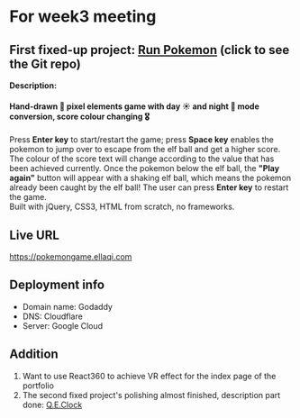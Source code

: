 For week3 meeting
=================
First fixed-up project: [Run Pokemon](https://github.com/Ellaqi-tech/pokemon_game) (click to see the Git repo) <br/>
----------------------------
**Description:** <br/>
####  Hand-drawn 🎨 pixel elements game with day ☀️ and night 🌙 mode conversion, score colour changing 🎖️ <br/>
Press **Enter key** to start/restart the game; press **Space key** enables the pokemon to jump over to escape from the elf ball and get a higher score. The colour of the score text will change according to the value that has been achieved currently. Once the pokemon below the elf ball, the **"Play again"** button will appear with a shaking elf ball, which means the pokemon already been caught by the elf ball! The user can press **Enter key** to restart the game.<br/>
Built with jQuery, CSS3, HTML from scratch, no frameworks.

Live URL 
--------
https://pokemongame.ellaqi.com

Deployment info
----------------
* Domain name: Godaddy
* DNS: Cloudflare
* Server: Google Cloud

Addition
---------
1. Want to use React360 to achieve VR effect for the index page of the portfolio
2. The second fixed project's polishing almost finished, description part done:
   [Q.E.Clock](https://github.com/Ellaqi-tech/Q.E.Clock)
